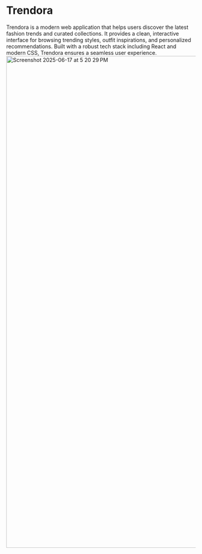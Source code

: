 # Trendora
Trendora is a modern web application that helps users discover the latest fashion trends and curated collections. It provides a clean, interactive interface for browsing trending styles, outfit inspirations, and personalized recommendations. Built with a robust tech stack including React and modern CSS, Trendora ensures a seamless user experience.
<img width="1307" alt="Screenshot 2025-06-17 at 5 20 29 PM" src="https://github.com/user-attachments/assets/7c1e912a-3bbd-4729-9ec8-2600c8a3cadb" />
